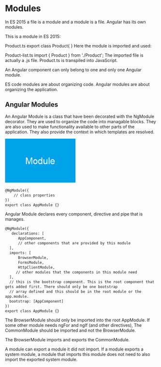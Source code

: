 # Modules
In ES 2015 a file is a module and a module is a file. Angular has its own modules.

This is a module in ES 2015:

Product.ts
export class Product{
}
Here the module is imported and used:

Product-list.ts
import { Product } from './Product';
The imported file is actually a .js file. Product.ts is transpiled into JavaScript.

An Angular component can only belong to one and only one Angular module.

ES code modules are about organizing code. Angular modules are about organizing the application.

## Angular Modules
An Angular Module is a class that have been decorated with the NgModule decorator. They are used to organize the code into managable blocks. They are also used to make functionality available to other parts of the application. They also provide the context in which templates are resolved.

![Angular Module](../assets/angular-module.png)


    @NgModule({
        // class properties
    })
    export class AppModule {}

Angular Module declares every component, directive and pipe that is manages.

    @NgModule({
       declarations: [
          AppComponent,
          // other components that are provided by this module
      ],
      imports: [
          BrowserModule,
          FormsModule,
          HttpClientModule,
         // other modules that the components in this module need
      ],
      // this is the bootstrap component. This is the root component that gets added first. There should only be one bootstrap
      // array defined and this should be in the root module or the app.module.
      bootstrap: [AppComponent]
    })
    export class AppModule {}
    
The BrowserModule should only be imported into the root AppModule. If some other module needs ngFor and ngIf (and other directives), The CommonModule should be imported and not the BrowserModule.

The BrowserModule imports and exports the CommonModule.

A module can export a module it did not import. If a module exports a system module, a module that imports this module does not need to also import the exported system module.

